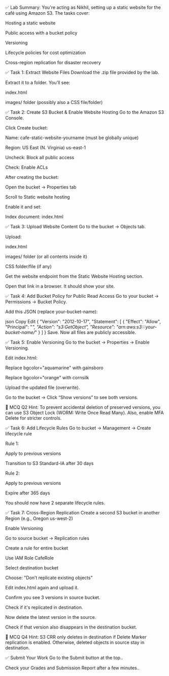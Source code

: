 ✅ Lab Summary:
You're acting as Nikhil, setting up a static website for the café using Amazon S3. The tasks cover:

Hosting a static website

Public access with a bucket policy

Versioning

Lifecycle policies for cost optimization

Cross-region replication for disaster recovery

✅ Task 1: Extract Website Files
Download the .zip file provided by the lab.

Extract it to a folder. You’ll see:

index.html

images/ folder (possibly also a CSS file/folder)

✅ Task 2: Create S3 Bucket & Enable Website Hosting
Go to the Amazon S3 Console.

Click Create bucket:

Name: cafe-static-website-yourname (must be globally unique)

Region: US East (N. Virginia) us-east-1

Uncheck: Block all public access

Check: Enable ACLs

After creating the bucket:

Open the bucket → Properties tab

Scroll to Static website hosting

Enable it and set:

Index document: index.html

✅ Task 3: Upload Website Content
Go to the bucket → Objects tab.

Upload:

index.html

images/ folder (or all contents inside it)

CSS folder/file (if any)

Get the website endpoint from the Static Website Hosting section.

Open that link in a browser. It should show your site.

✅ Task 4: Add Bucket Policy for Public Read Access
Go to your bucket → Permissions → Bucket Policy.

Add this JSON (replace your-bucket-name):

json
Copy
Edit
{
  "Version": "2012-10-17",
  "Statement": [
    {
      "Effect": "Allow",
      "Principal": "*",
      "Action": "s3:GetObject",
      "Resource": "arn:aws:s3:::your-bucket-name/*"
    }
  ]
}
Save. Now all files are publicly accessible.

✅ Task 5: Enable Versioning
Go to the bucket → Properties → Enable Versioning.

Edit index.html:

Replace bgcolor="aquamarine" with gainsboro

Replace bgcolor="orange" with cornsilk

Upload the updated file (overwrite).

Go to the bucket → Click “Show versions” to see both versions.

📌 MCQ Q2 Hint: To prevent accidental deletion of preserved versions, you can use S3 Object Lock (WORM: Write Once Read Many). Also, enable MFA Delete for stricter controls.

✅ Task 6: Add Lifecycle Rules
Go to bucket → Management → Create lifecycle rule

Rule 1:

Apply to previous versions

Transition to S3 Standard-IA after 30 days

Rule 2:

Apply to previous versions

Expire after 365 days

You should now have 2 separate lifecycle rules.

✅ Task 7: Cross-Region Replication
Create a second S3 bucket in another Region (e.g., Oregon us-west-2)

Enable Versioning

Go to source bucket → Replication rules

Create a rule for entire bucket

Use IAM Role CafeRole

Select destination bucket

Choose: "Don’t replicate existing objects"

Edit index.html again and upload it.

Confirm you see 3 versions in source bucket.

Check if it's replicated in destination.

Now delete the latest version in the source.

Check if that version also disappears in the destination bucket.

📌 MCQ Q4 Hint: S3 CRR only deletes in destination if Delete Marker replication is enabled. Otherwise, deleted objects in source stay in destination.

✅ Submit Your Work
Go to the Submit button at the top..

Check your Grades and Submission Report after a few minutes..